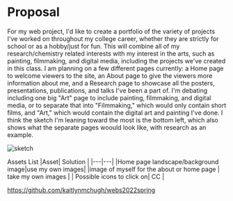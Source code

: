 # Proposal 

For my web project, I'd like to create a portfolio of the variety of projects I've worked on throughout my college career, whether they are strictly for school or as a hobby/just for fun. This will combine all of my research/chemistry related interests with my interest in the arts, such as painting, filmmaking, and digital media, including the projects we've created in this class. I am planning on a few different pages currently: a Home page to welcome viewers to the site, an About page to give the viewers more information about me, and a Research page to showcase all the posters, presentations, publications, and talks I've been a part of. I'm debating including one big "Art" page to include painting, filmmaking, and digital media, or to separate that into "Filmmaking," which would only contain short films, and "Art," which would contain the digital art and painting I've done. I think the sketch I'm leaning toward the most is the bottom left, which also shows what the separate pages woould look like, with research as an example. 


![sketch](https://user-images.githubusercontent.com/75503004/156233469-ff499b69-03e1-4030-9406-8b2bf395ccdc.png)

Assets List 
|Asset| Solution |
|---|---|
|Home page landscape/background image|use my own images|
|image of myself for the about or home page | take my own images | 
| Possible icons to click on| CC | 

https://github.com/kaitlynmchugh/webs2022spring
